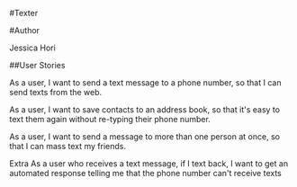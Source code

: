#Texter

#Author

Jessica Hori

##User Stories

As a user, I want to send a text message to a phone number, so that I can send texts from the web.

As a user, I want to save contacts to an address book, so that it's easy to text them again without re-typing their phone number.

As a user, I want to send a message to more than one person at once, so that I can mass text my friends.


Extra
As a user who receives a text message, if I text back, I want to get an automated response telling me that the phone number can't receive texts
